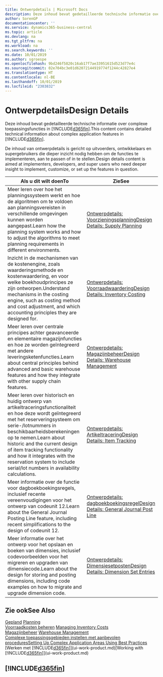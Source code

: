 ```yaml
---
title: Ontwerpdetails | Microsoft Docs
description: Deze inhoud bevat gedetailleerde technische informatie over complexe toepassingsfuncties in Business Central.
author: SorenGP
documentationcenter: ''
ms.service: dynamics365-business-central
ms.topic: article
ms.devlang: na
ms.tgt_pltfrm: na
ms.workload: na
ms.search.keywords: ''
ms.date: 10/01/2019
ms.author: sgroespe
ms.openlocfilehash: 9bd246f5820c16ab17f7ae33951615d523d77e4c
ms.sourcegitcommit: 02e704bc3e01d62072144919774f1244c42827e4
ms.translationtype: HT
ms.contentlocale: nl-BE
ms.lasthandoff: 10/01/2019
ms.locfileid: "2303832"
---
```

# <a name="design-details"></a><span data-ttu-id="a6d65-103">Ontwerpdetails</span><span class="sxs-lookup"><span data-stu-id="a6d65-103">Design Details</span></span>
<span data-ttu-id="a6d65-104">Deze inhoud bevat gedetailleerde technische informatie over complexe toepassingsfuncties in [!INCLUDE[d365fin](includes/d365fin_md.md)].</span><span class="sxs-lookup"><span data-stu-id="a6d65-104">This content contains detailed technical information about complex application features in [!INCLUDE[d365fin](includes/d365fin_md.md)].</span></span>  

 <span data-ttu-id="a6d65-105">De inhoud van ontwerpdetails is gericht op uitvoerders, ontwikkelaars en supergebruikers die dieper inzicht nodig hebben om de functies te implementeren, aan te passen of in te stellen.</span><span class="sxs-lookup"><span data-stu-id="a6d65-105">Design details content is aimed at implementers, developers, and super users who need deeper insight to implement, customize, or set up the features in question.</span></span>  

|<span data-ttu-id="a6d65-106">**Als u dit wilt doen**</span><span class="sxs-lookup"><span data-stu-id="a6d65-106">**To**</span></span>|<span data-ttu-id="a6d65-107">**Zie**</span><span class="sxs-lookup"><span data-stu-id="a6d65-107">**See**</span></span>|  
|------------|-------------|  
|<span data-ttu-id="a6d65-108">Meer leren over hoe het planningssysteem werkt en hoe de algoritmen om te voldoen aan planningsvereisten in verschillende omgevingen kunnen worden aangepast.</span><span class="sxs-lookup"><span data-stu-id="a6d65-108">Learn how the planning system works and how to adjust the algorithms to meet planning requirements in different environments.</span></span>|[<span data-ttu-id="a6d65-109">Ontwerpdetails: Voorzieningsplanning</span><span class="sxs-lookup"><span data-stu-id="a6d65-109">Design Details: Supply Planning</span></span>](design-details-supply-planning.md)|  
|<span data-ttu-id="a6d65-110">Inzicht in de mechanismen van de kostenengine, zoals waarderingsmethode en kostenwaardering, en voor welke boekhoudprincipes ze zijn ontworpen.</span><span class="sxs-lookup"><span data-stu-id="a6d65-110">Understand mechanisms in the costing engine, such as costing method and cost adjustment, and which accounting principles they are designed for.</span></span>|[<span data-ttu-id="a6d65-111">Ontwerpdetails: Voorraadwaardering</span><span class="sxs-lookup"><span data-stu-id="a6d65-111">Design Details: Inventory Costing</span></span>](design-details-inventory-costing.md)|  
|<span data-ttu-id="a6d65-112">Meer leren over centrale principes achter geavanceerde en elementaire magazijnfuncties en hoe ze worden geïntegreerd met andere leveringsketenfuncties.</span><span class="sxs-lookup"><span data-stu-id="a6d65-112">Learn about central principles behind advanced and basic warehouse features and how they integrate with other supply chain features.</span></span>|[<span data-ttu-id="a6d65-113">Ontwerpdetails: Magazijnbeheer</span><span class="sxs-lookup"><span data-stu-id="a6d65-113">Design Details: Warehouse Management</span></span>](design-details-warehouse-management.md)|  
|<span data-ttu-id="a6d65-114">Meer leren over historisch en huidig ontwerp van artikeltraceringsfunctionaliteit en hoe deze wordt geïntegreerd met het reserveringsysteem om serie-/lotnummers in beschikbaarheidsberekeningen op te nemen.</span><span class="sxs-lookup"><span data-stu-id="a6d65-114">Learn about historic and the current design of item tracking functionality and how it integrates with the reservation system to include serial/lot numbers in availability calculations.</span></span>|[<span data-ttu-id="a6d65-115">Ontwerpdetails: Artikeltracering</span><span class="sxs-lookup"><span data-stu-id="a6d65-115">Design Details: Item Tracking</span></span>](design-details-item-tracking.md)|  
|<span data-ttu-id="a6d65-116">Meer informatie over de functie voor dagboekboekingsregels, inclusief recente vereenvoudigingen voor het ontwerp van codeunit 12.</span><span class="sxs-lookup"><span data-stu-id="a6d65-116">Learn about the General Journal Posting Line feature, including recent simplifications to the design of codeunit 12.</span></span>|[<span data-ttu-id="a6d65-117">Ontwerpdetails: dagboekboekingsregel</span><span class="sxs-lookup"><span data-stu-id="a6d65-117">Design Details: General Journal Post Line</span></span>](design-details-general-journal-post-line.md)|
|<span data-ttu-id="a6d65-118">Meer informatie over het ontwerp voor het opslaan en boeken van dimensies, inclusief codevoorbeelden voor het migreren en upgraden van dimensiecode.</span><span class="sxs-lookup"><span data-stu-id="a6d65-118">Learn about the design for storing and posting dimensions, including code examples on how to migrate and upgrade dimension code.</span></span>|[<span data-ttu-id="a6d65-119">Ontwerpdetails: Dimensiesetposten</span><span class="sxs-lookup"><span data-stu-id="a6d65-119">Design Details: Dimension Set Entries</span></span>](design-details-dimension-set-entries.md)| 

## <a name="see-also"></a><span data-ttu-id="a6d65-120">Zie ook</span><span class="sxs-lookup"><span data-stu-id="a6d65-120">See Also</span></span>  
 <span data-ttu-id="a6d65-121">[Gepland](production-planning.md) </span><span class="sxs-lookup"><span data-stu-id="a6d65-121">[Planning](production-planning.md) </span></span>  
 <span data-ttu-id="a6d65-122">[Voorraadkosten beheren](finance-manage-inventory-costs.md) </span><span class="sxs-lookup"><span data-stu-id="a6d65-122">[Managing Inventory Costs](finance-manage-inventory-costs.md) </span></span>  
 <span data-ttu-id="a6d65-123">[Magazijnbeheer](warehouse-manage-warehouse.md) </span><span class="sxs-lookup"><span data-stu-id="a6d65-123">[Warehouse Management](warehouse-manage-warehouse.md) </span></span>  
 [<span data-ttu-id="a6d65-124">Complexe toepassingsgebieden instellen met aanbevolen procedures</span><span class="sxs-lookup"><span data-stu-id="a6d65-124">Setting Up Complex Application Areas Using Best Practices</span></span>](set-up-complex-application-areas-using-best-practices.md)  
 <span data-ttu-id="a6d65-125">[Werken met [!INCLUDE[d365fin](includes/d365fin_md.md)]](ui-work-product.md)</span><span class="sxs-lookup"><span data-stu-id="a6d65-125">[Working with [!INCLUDE[d365fin](includes/d365fin_md.md)]](ui-work-product.md)</span></span>

 ## [!INCLUDE[d365fin](includes/free_trial_md.md)]  
